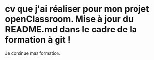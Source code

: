 # cv que j'ai réaliser pour mon projet openClassroom. Mise à jour du README.md dans le cadre de la formation à git !
Je continue maa formation.
